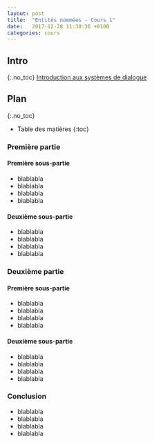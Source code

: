 ```yaml
---
layout: post
title:  "Entités nommées - Cours 1"
date:   2017-12-28 11:38:36 +0100
categories: cours
---
```


## Intro
{:.no_toc}
[Introduction aux systèmes de dialogue](https://sophierosset.github.io/docs/eidi-dhm.pdf)

## Plan
{:.no_toc}
* Table des matières
{:toc}

### Première partie
#### Première sous-partie

- blablabla
- blablabla
- blablabla
- blablabla

#### Deuxième sous-partie

- blablabla
- blablabla
- blablabla
- blablabla


### Deuxième partie
#### Première sous-partie

- blablabla
- blablabla
- blablabla
- blablabla

#### Deuxième sous-partie

- blablabla
- blablabla
- blablabla
- blablabla

### Conclusion

- blablabla
- blablabla
- blablabla
- blablabla

